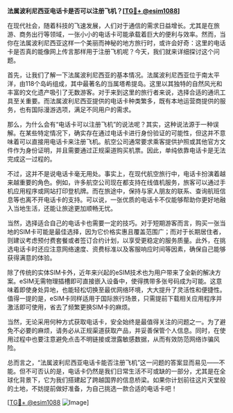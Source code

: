 **法属波利尼西亚电话卡是否可以注册飞机？[[TG💪+ @esim1088](https://t.me/s/esim1088)]**

在现代社会，随着科技的飞速发展，人们对于通信的需求日益增长。尤其是在旅游、商务出行等领域，一张小小的电话卡可能承载着巨大的便利与效率。然而，当你在法属波利尼西亚这样一个美丽而神秘的地方旅行时，或许会好奇：这里的电话卡是否真的能像网上传言那样用于注册飞机呢？今天，我们就来详细探讨这个问题。

首先，让我们了解一下法属波利尼西亚的基本情况。法属波利尼西亚位于南太平洋，由118个岛屿组成，其中最著名的当属塔希提岛。这里以其独特的自然风光和丰富的文化遗产吸引了无数游客。对于来到这里的旅行者来说，选择合适的通讯工具至关重要。而法属波利尼西亚提供的电话卡种类繁多，既有本地运营商提供的服务，也有国际漫游选项，满足不同用户的需求。

那么，为什么会有“电话卡可以注册飞机”的说法呢？其实，这种说法源于一种误解。在某些特定情况下，确实存在通过电话卡进行身份验证的可能性，但这并不意味着可以直接用电话卡来注册飞机。航空公司通常要求乘客提供护照或其他官方文件作为身份证明，并且需要通过正规渠道购买机票。因此，单纯依靠电话卡是无法完成这一过程的。

不过，这并不是说电话卡毫无用处。事实上，在现代航空旅行中，电话卡扮演着越来越重要的角色。例如，许多航空公司现在都支持在线值机服务，旅客可以通过手机应用程序或网站打印登机牌。而在旅途中，保持与家人朋友的联系、查询航班信息等也离不开电话卡的支持。可以说，一张优质的电话卡不仅能够帮助你更好地融入当地生活，还能让旅途更加顺畅无忧。

当然，选择适合自己的电话卡也需要一定的技巧。对于短期游客而言，购买一张当地的SIM卡可能是最佳选择，因为它价格实惠且覆盖范围广；而对于长期居住者，则建议考虑预付费套餐或者签订合约计划，以享受更稳定的服务质量。此外，在挑选电话卡时还应注意网络速度、资费标准以及客服响应时间等因素，确保自己能够获得满意的体验。

除了传统的实体SIM卡外，近年来兴起的eSIM技术也为用户带来了全新的解决方案。eSIM无需物理插槽即可直接嵌入设备中，使得携带多张号码成为可能。这意味着即使身处异地，也能轻松切换至最优网络环境，大大提升了灵活性和便捷性。值得一提的是，eSIM卡同样适用于国际旅行场景，只需提前下载相关应用程序并激活即可使用，省去了频繁更换SIM卡的麻烦。

当然，无论采用何种方式获取电话卡，安全始终是最值得关注的问题之一。为了避免不必要的麻烦，请务必从正规渠道获取产品，并妥善保管个人信息。同时，在使用过程中也要注意避免点击不明链接或泄露敏感数据，从而有效防范网络诈骗风险。

总而言之，“法属波利尼西亚电话卡能否注册飞机”这一问题的答案显而易见——不能。但不可否认的是，电话卡仍然是我们日常生活不可或缺的一部分，尤其是在全球化背景下，它为我们搭建起了跨越国界的信息桥梁。如果你计划前往这片天堂般的土地，不妨提前做好准备，为自己挑选一款合适的电话卡吧！

[[TG💪+ @esim1088](https://t.me/s/esim1088) ![Image](https://i.postimg.cc/4NQfJmqS/Snipaste-2025-05-13-00-14-12.png)]